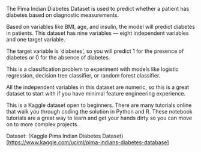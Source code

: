 The Pima Indian Diabetes Dataset is used to predict whether a patient has diabetes based on diagnostic measurements.

Based on variables like BMI, age, and insulin, the model will predict diabetes in patients. This dataset has nine variables — eight independent variables and one target variable.

The target variable is ‘diabetes’, so you will predict 1 for the presence of diabetes or 0 for the absence of diabetes.

This is a classification problem to experiment with models like logistic regression, decision tree classifier, or random forest classifier.

All the independent variables in this dataset are numeric, so this is a great dataset to start with if you have minimal feature engineering experience.

This is a Kaggle dataset open to beginners. There are many tutorials online that walk you through coding the solution in Python and R. These notebook tutorials are a great way to learn and get your hands dirty so you can move on to more complex projects.

Dataset: (Kaggle Pima Indian Diabetes Dataset)[https://www.kaggle.com/uciml/pima-indians-diabetes-database]
